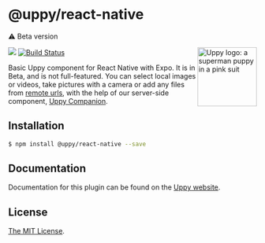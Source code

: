 # @uppy/react-native

⚠️ Beta version

<img src="https://uppy.io/images/logos/uppy-dog-head-arrow.svg" width="120" alt="Uppy logo: a superman puppy in a pink suit" align="right">

<a href="https://www.npmjs.com/package/@uppy/react-native"><img src="https://img.shields.io/npm/v/@uppy/react-native.svg?style=flat-square"></a>
<a href="https://travis-ci.org/transloadit/uppy"><img src="https://img.shields.io/travis/transloadit/uppy/master.svg?style=flat-square" alt="Build Status"></a>

Basic Uppy component for React Native with Expo. It is in Beta, and is not full-featured. You can select local images or videos, take pictures with a camera or add any files from [remote urls](https://uppy.io/docs/url), with the help of our server-side component, [Uppy Companion](https://uppy.io/docs/companion).

## Installation

```bash
$ npm install @uppy/react-native --save
```

## Documentation

Documentation for this plugin can be found on the [Uppy website](https://uppy.io/docs/react/native/).

## License

[The MIT License](./LICENSE).
